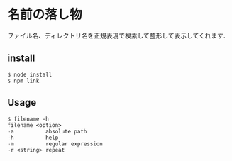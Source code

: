 # 名前の落し物
ファイル名、ディレクトリ名を正規表現で検索して整形して表示してくれます.

## install
```
$ node install
$ npm link
```

## Usage
```
$ filename -h
filename <option>
-a			absolute path
-h			help
-m			regular expression
-r <string>	repeat
```
